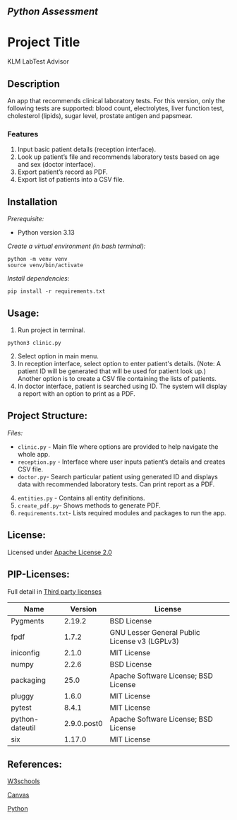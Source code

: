 ## __*Python Assessment*__

# **Project Title**
KLM LabTest Advisor

## **Description**
An app that recommends clinical laboratory tests. For this version, only the following tests are supported: blood count, electrolytes, liver function test, cholesterol (lipids), sugar level, prostate antigen and papsmear.

### **Features**
1. Input basic patient details (reception interface). 
2. Look up patient’s file and recommends laboratory tests based on age and sex (doctor interface). 
3. Export patient’s record as PDF. 
4. Export list of patients into a CSV file. 

## **Installation**

*Prerequisite:*
- Python version 3.13

*Create a virtual environment (in bash terminal):*
``` 
python -m venv venv
source venv/bin/activate
```

*Install dependencies:*
```
pip install -r requirements.txt
```

## **Usage:**

1. Run project in terminal. 
```
python3 clinic.py
```
2. Select option in main menu.
3. In reception interface, select option to enter patient's details. (Note: A patient ID will be generated that will be used for patient look up.) Another option is to create a CSV file containing the lists of patients.
4. In doctor interface, patient is searched using ID. The system will display a report with an option to print as a PDF.

## **Project Structure:**

*Files:*
- `clinic.py` - Main file where options are provided to help navigate the whole app. 
- `reception.py` - Interface where user inputs patient’s details and creates CSV file. 
- `doctor.py`- Search particular patient using generated ID and displays data with recommended laboratory tests. Can print report as a PDF.
4. `entities.py` - Contains all entity definitions.
5. `create_pdf.py`- Shows methods to generate PDF.
6. `requirements.txt`- Lists required modules and packages to run the app.

## **License:**

Licensed under [Apache License 2.0](https://github.com/DellieKate/KateClinicPython/blob/main/LICENSE)

## **PIP-Licenses:**

Full detail in [Third party licenses](third_party_licenses.txt)

| Name            | Version     | License                                       |
|-----------------|-------------|-----------------------------------------------|
| Pygments        | 2.19.2      | BSD License                                   |
| fpdf            | 1.7.2       | GNU Lesser General Public License v3 (LGPLv3) |
| iniconfig       | 2.1.0       | MIT License                                   |
| numpy           | 2.2.6       | BSD License                                   |
| packaging       | 25.0        | Apache Software License; BSD License          |
| pluggy          | 1.6.0       | MIT License                                   |
| pytest          | 8.4.1       | MIT License                                   |
| python-dateutil | 2.9.0.post0 | Apache Software License; BSD License          |
| six             | 1.17.0      | MIT License                                   |

## **References:**
[W3schools](https://www.w3schools.com/python/default.asp)

[Canvas](https://edstem.org/au/courses/23675/lessons)

[Python](https://www.python.org/)

